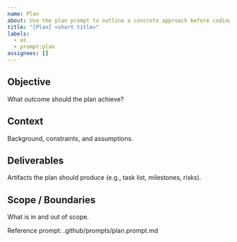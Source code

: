 ```yaml
---
name: Plan
about: Use the plan prompt to outline a concrete approach before coding
title: "[Plan] <short title>"
labels:
  - ai
  - prompt:plan
assignees: []
---
```


## Objective
What outcome should the plan achieve?

## Context
Background, constraints, and assumptions.

## Deliverables
Artifacts the plan should produce (e.g., task list, milestones, risks).

## Scope / Boundaries
What is in and out of scope.

Reference prompt: .github/prompts/plan.prompt.md
<!-- prompt: plan -->
